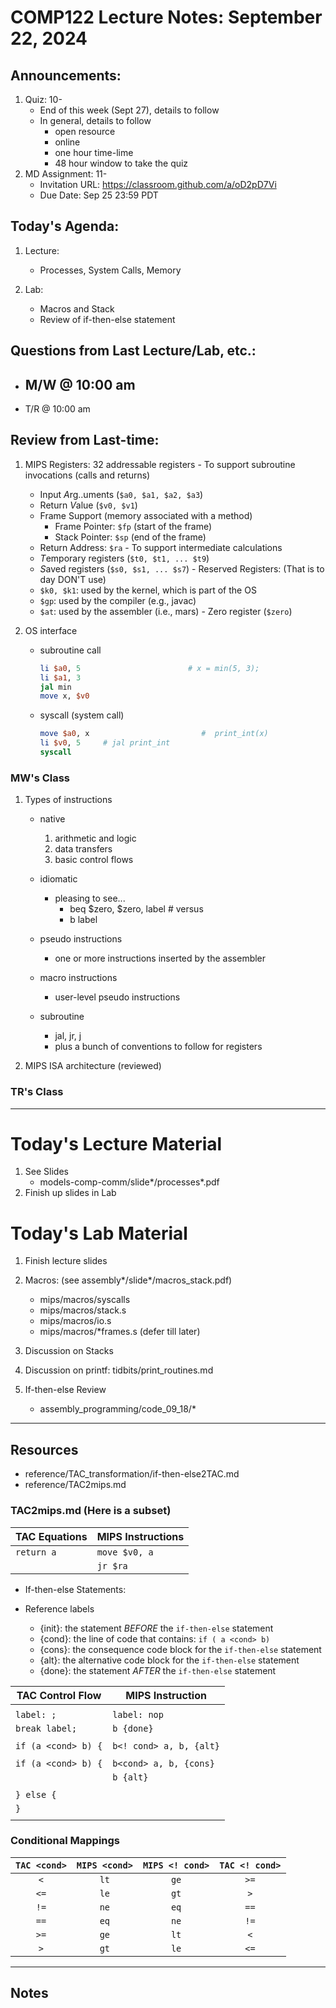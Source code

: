 # COMP122 Lecture Notes: September 22, 2024

## Announcements:
   1. Quiz: 10-
      - End of this week (Sept 27), details to follow
      - In general, details to follow
        - open resource
        - online 
        - one hour time-lime
        - 48 hour window to take the quiz
   1. MD Assignment: 11-
      - Invitation URL: https://classroom.github.com/a/oD2pD7Vi
      - Due Date: Sep 25 23:59 PDT 


## Today's Agenda:
   1. Lecture: 
      - Processes, System Calls, Memory

   1. Lab:
      - Macros and Stack 
      - Review of if-then-else statement


## Questions from Last Lecture/Lab, etc.:
   * M/W @ 10:00 am
     - 

   * T/R @ 10:00 am


## Review from Last-time:

   1. MIPS Registers: 32 addressable registers
     - To support subroutine invocations (calls and returns)
       - Input *A*rg..uments (`$a0, $a1, $a2, $a3`)
       - Return *V*alue (`$v0, $v1`)
       - Frame Support (memory associated with a method)
         - Frame Pointer: `$fp` (start of the frame)
         - Stack Pointer: `$sp` (end of the frame)
       - Return Address: `$ra` 
     - To support intermediate calculations
       - *T*emporary registers (`$t0, $t1, ... $t9`)
       - *S*aved registers (`$s0, $s1, ... $s7`)
     - Reserved Registers:  (That is to day DON'T use)
       - `$k0, $k1`: used by the kernel, which is part of the OS
       - `$gp`: used by the compiler (e.g., javac)
       - `$at`: used by the assembler (i.e., mars)
     - Zero register (`$zero`)

   1. OS interface
      - subroutine call
        ```mips
        li $a0, 5                        # x = min(5, 3);
        li $a1, 3
        jal min
        move x, $v0
        ```

      - syscall (system call)
        ```mips
        move $a0, x                         #  print_int(x)
        li $v0, 5     # jal print_int
        syscall 
        ```

### MW's Class

  1. Types of instructions
     - native
       1. arithmetic and logic
       1. data transfers
       1. basic control flows

     - idiomatic 
       - pleasing to see...
         * beq $zero, $zero, label   # versus
         * b label
     - pseudo instructions
       - one or more instructions inserted by the assembler

     - macro instructions
       - user-level pseudo instructions 

     - subroutine
       - jal, jr, j
       - plus a bunch of conventions to follow for registers

   1. MIPS ISA architecture (reviewed)


### TR's Class


---
# Today's Lecture Material

  1. See Slides
     -  models-comp-comm/slide*/processes*.pdf
  1. Finish up slides in Lab
  

# Today's Lab Material
  1. Finish lecture slides

  1. Macros: (see assembly*/slide*/macros_stack.pdf)
     * mips/macros/syscalls
     * mips/macros/stack.s     
     * mips/macros/io.s     
     * mips/macros/*frames.s (defer till later)
  1. Discussion on Stacks
  1. Discussion on printf: tidbits/print_routines.md 

  1. If-then-else Review
     - assembly_programming/code_09_18/*

---
## Resources
   * reference/TAC_transformation/if-then-else2TAC.md
   * reference/TAC2mips.md

### TAC2mips.md (Here is a subset)

  | TAC Equations                 | MIPS Instructions         |   
  |-------------------------------|---------------------------|
  | `return a`                    | `move $v0, a`             |
  |                               | `jr $ra`                  |


   * If-then-else Statements:

   * Reference labels
     * {init}: the statement *BEFORE* the `if-then-else` statement
     * {cond}: the line of code that contains: `if ( a <cond> b)`
     * {cons}: the consequence code block for the `if-then-else` statement
     * {alt}:  the alternative code block for the `if-then-else` statement
     * {done}: the statement *AFTER* the `if-then-else` statement
     

  | TAC Control Flow                  | MIPS Instruction           |
  |-----------------------------------|----------------------------|
  |                                   |                            |
  | `label: ;`                        | `label: nop`               |
  | `break label;`                    | `b {done}`                 |
  |                                   |                            |
  | `if (a <cond> b) {`               | `b<! cond> a, b, {alt}`    |
  |                                   |                            |        
  | `if (a <cond> b) {`               | `b<cond> a, b, {cons}`     |
  |                                   | `b {alt}`                  |
  |                                   |                            |
  | `} else {`                        |                            |
  | `}`                               |                            |
  |                                   |                            |


### Conditional Mappings

  | `TAC <cond>` | `MIPS <cond>` | `MIPS <! cond>` |`TAC <! cond>` |
  |:------------:|:-------------:|:---------------:|:-------------:|
  | `<`          | `lt`          | `ge`            |  `>=`         |
  | `<=`         | `le`          | `gt`            |  `>`          |
  | `!=`         | `ne`          | `eq`            |  `==`         |
  | `==`         | `eq`          | `ne`            |  `!=`         |
  | `>=`         | `ge`          | `lt`            |  `<`          |
  | `>`          | `gt`          | `le`            |  `<=`         |
   

---
<!-- This section for student's to place their own notes. -->
<!-- This section will not be updated by the Professor.   -->

## Notes  



